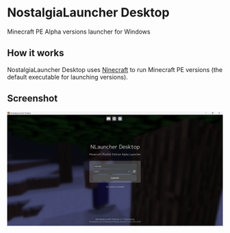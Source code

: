 # NostalgiaLauncher Desktop
Minecraft PE Alpha versions launcher for Windows

## How it works
NostalgiaLauncher Desktop uses [Ninecraft](https://github.com/MCPI-Revival/Ninecraft) to run Minecraft PE versions (the default executable for launching versions).

## Screenshot
![Launcher Screenshot](screenshot.png)

